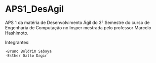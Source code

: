 # APS1_DesAgil

APS 1 da matéria de Desenvolvimento Ágil do 3° Semestre do curso de Engenharia de Computação no Insper mestrada pelo professor Marcelo Hashimoto.

  Integrantes:
  
    -Bruno Boldrim Saboya
    -Esther Gallo Dagir
